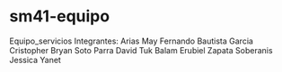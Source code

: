 # sm41-equipo
Equipo_servicios
Integrantes:
Arias May Fernando
Bautista Garcia Cristopher Bryan 
Soto Parra David
Tuk Balam Erubiel
Zapata Soberanis Jessica Yanet
